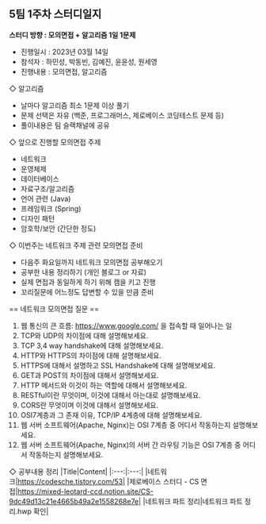 
## 5팀 1주차 스터디일지

**스터디 방향 : 모의면접 + 알고리즘 1일 1문제**

* 진행일시 : 2023년 03월 14일
* 참석자 : 하민성, 박동빈, 김예진, 윤윤성, 원세영
* 진행내용 : 모의면접, 알고리즘

◇ 알고리즘
- 날마다 알고리즘 최소 1문제 이상 풀기
- 문제 선택은 자유 (백준, 프로그래머스, 제로베이스 코딩테스트 문제 등)
- 풀이내용은 팀 슬랙채널에 공유

◇ 앞으로 진행할 모의면접 주제
* 네트워크 
* 운영체제 
* 데이터베이스 
* 자료구조/알고리즘
* 언어 관련 (Java)
* 프레임워크 (Spring)
* 디자인 패턴
* 암호학/보안 (간단한 정도)

◇ 이번주는 네트워크 주제 관련 모의면접 준비
- 다음주 화요일까지 네트워크 모의면접 공부해오기
- 공부한 내용 정리하기 (개인 블로그 or 자료)
- 실제 면접과 동일하게 하기 위해 캠을 키고 진행
- 꼬리질문에 어느정도 답변할 수 있을 만큼 준비

== 네트워크 모의면접 질문 ==

1. 웹 통신의 큰 흐름: https://www.google.com/ 을 접속할 때 일어나는 일
2. TCP와 UDP의 차이점에 대해 설명해보세요.
3. TCP 3,4 way handshake에 대해 설명해보세요.
4. HTTP와 HTTPS의 차이점에 대해 설명해보세요.
5. HTTPS에 대해서 설명하고 SSL Handshake에 대해 설명해보세요.
6. GET과 POST의 차이점에 대해서 설명해보세요.
7. HTTP 메서드와 이것이 하는 역할에 대해서 설명해보세요.
8. RESTful이란 무엇이며, 이것에 대해서 아는대로 설명해보세요.
9. CORS란 무엇이며 이것에 대해서 설명해보세요.
10. OSI7계층과 그 존재 이유, TCP/IP 4계층에 대해 설명해보세요.
11. 웹 서버 소프트웨어(Apache, Nginx)는 OSI 7계층 중 어디서 작동하는지 설명해보세요.
12. 웹 서버 소프트웨어(Apache, Nginx)의 서버 간 라우팅 기능은 OSI 7계층 중 어디서 작동하는지 설명해보세요.

◇ 공부내용 정리
|Title|Content|
|:---:|:---:|
|네트워크|https://codesche.tistory.com/53|
|제로베이스 스터디 - CS 면접|https://mixed-leotard-ccd.notion.site/CS-9dc49d13c21e4665b49a2e1558268e7e|
|네트워크 파트 정리|네트워크 파트 정리.hwp 확인|
